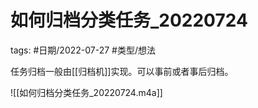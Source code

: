 # 如何归档分类任务_20220724

tags: #日期/2022-07-27 #类型/想法  

任务归档一般由[[归档机]]实现。可以事前或者事后归档。


![[如何归档分类任务_20220724.m4a]]
